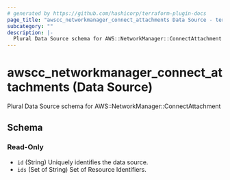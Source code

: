 ```yaml
---
# generated by https://github.com/hashicorp/terraform-plugin-docs
page_title: "awscc_networkmanager_connect_attachments Data Source - terraform-provider-awscc"
subcategory: ""
description: |-
  Plural Data Source schema for AWS::NetworkManager::ConnectAttachment
---
```


# awscc_networkmanager_connect_attachments (Data Source)

Plural Data Source schema for AWS::NetworkManager::ConnectAttachment



<!-- schema generated by tfplugindocs -->
## Schema

### Read-Only

- `id` (String) Uniquely identifies the data source.
- `ids` (Set of String) Set of Resource Identifiers.
